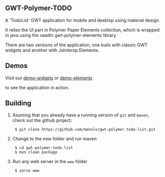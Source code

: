 ## GWT-Polymer-TODO

A 'TodoList' GWT application for mobile and desktop using material design.

It relies the UI part in Polymer Paper Elements collection, which is wrapped in java using 
the vaadin gwt-polymer-elements library.

There are two versions of the application, one buils with classic GWT widgets and another
with JsInterop Elements.

## Demos
 Visit our 
   [demo-widgets](http://manolo.github.io/gwt-polymer-todo-list/demo/TodoListWidgets.html)
 or
   [demo-elements](http://manolo.github.io/gwt-polymer-todo-list/demo/TodoListElements.html)

to see the application in action.

## Building

1. Asuming that you already have a running version of `git` and `maven`, check out the github project:

        $ git clone https://github.com/manolo/gwt-polymer-todo-list.git

2. Change to the new folder and run maven

        $ cd gwt-polymer-todo-list
        $ mvn clean package

3. Run any web server in the `www` folder

        $ serve www

